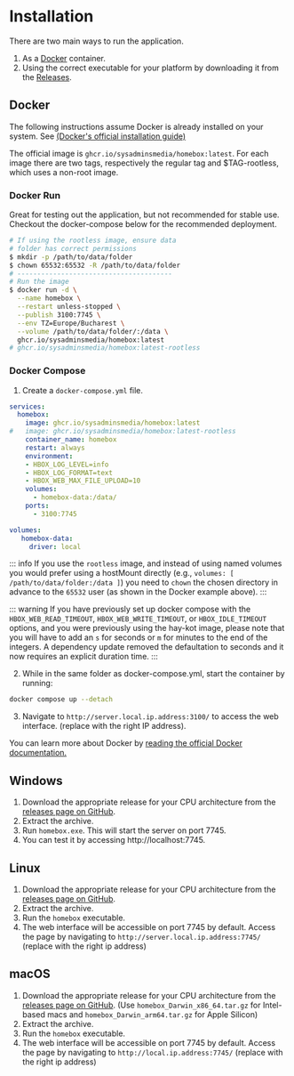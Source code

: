 # Installation

There are two main ways to run the application.

1. As a [Docker](https://www.docker.com/) container.
2. Using the correct executable for your platform by downloading it from the [Releases](https://github.com/sysadminsmedia/homebox/releases).


## Docker

The following instructions assume Docker is already installed on your system. See [(Docker's official installation guide)](https://docs.docker.com/engine/install/)

The official image is `ghcr.io/sysadminsmedia/homebox:latest`. For each image there are two tags, respectively the regular tag and $TAG-rootless, which uses a non-root image.

### Docker Run

Great for testing out the application, but not recommended for stable use. Checkout the docker-compose below for the recommended deployment.


```sh
# If using the rootless image, ensure data
# folder has correct permissions
$ mkdir -p /path/to/data/folder
$ chown 65532:65532 -R /path/to/data/folder
# ---------------------------------------
# Run the image
$ docker run -d \
  --name homebox \
  --restart unless-stopped \
  --publish 3100:7745 \
  --env TZ=Europe/Bucharest \
  --volume /path/to/data/folder/:/data \
  ghcr.io/sysadminsmedia/homebox:latest
# ghcr.io/sysadminsmedia/homebox:latest-rootless
```

### Docker Compose

1. Create a `docker-compose.yml` file.

```yaml
services:
  homebox:
    image: ghcr.io/sysadminsmedia/homebox:latest
#   image: ghcr.io/sysadminsmedia/homebox:latest-rootless
    container_name: homebox
    restart: always
    environment:
    - HBOX_LOG_LEVEL=info
    - HBOX_LOG_FORMAT=text
    - HBOX_WEB_MAX_FILE_UPLOAD=10
    volumes:
      - homebox-data:/data/
    ports:
      - 3100:7745

volumes:
   homebox-data:
     driver: local
```

::: info
If you use the `rootless` image, and instead of using named volumes you would prefer using a hostMount directly (e.g., `volumes: [ /path/to/data/folder:/data ]`) you need to `chown` the chosen directory in advance to the `65532` user (as shown in the Docker example above).
:::

::: warning
If you have previously set up docker compose with the `HBOX_WEB_READ_TIMEOUT`, `HBOX_WEB_WRITE_TIMEOUT`, or `HBOX_IDLE_TIMEOUT` options, and you were previously using the hay-kot image, please note that you will have to add an `s` for seconds or `m` for minutes to the end of the integers. A dependency update removed the defaultation to seconds and it now requires an explicit duration time.
:::

2. While in the same folder as docker-compose.yml, start the container by running:

```bash
docker compose up --detach
```

3. Navigate to `http://server.local.ip.address:3100/` to access the web interface. (replace with the right IP address).

You can learn more about Docker by [reading the official Docker documentation.](https://docs.docker.com/)

## Windows

1. Download the appropriate release for your CPU architecture from the [releases page on GitHub](https://github.com/sysadminsmedia/homebox/releases).
2. Extract the archive.
3. Run `homebox.exe`. This will start the server on port 7745.
4. You can test it by accessing http://localhost:7745.

## Linux

1. Download the appropriate release for your CPU architecture from the [releases page on GitHub](https://github.com/sysadminsmedia/homebox/releases).
2. Extract the archive.
3. Run the `homebox` executable.
4. The web interface will be accessible on port 7745 by default. Access the page by navigating to `http://server.local.ip.address:7745/` (replace with the right ip address)

## macOS

1. Download the appropriate release for your CPU architecture from the [releases page on GitHub](https://github.com/sysadminsmedia/homebox/releases). (Use `homebox_Darwin_x86_64.tar.gz` for Intel-based macs and `homebox_Darwin_arm64.tar.gz` for Apple Silicon)
2. Extract the archive.
3. Run the `homebox` executable.
4. The web interface will be accessible on port 7745 by default. Access the page by navigating to `http://local.ip.address:7745/` (replace with the right ip address)
